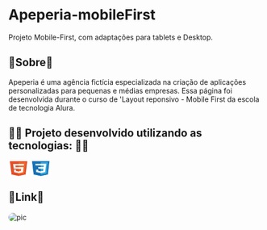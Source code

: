 # Apeperia-mobileFirst
Projeto Mobile-First, com adaptações para tablets e Desktop.



## :pushpin:Sobre:pushpin:
Apeperia é uma agência fictícia especializada na criação de aplicações personalizadas para pequenas e médias empresas. Essa página foi desenvolvida durante o curso de 'Layout reponsivo - Mobile First da escola de tecnologia Alura.

## :woman_technologist: Projeto desenvolvido utilizando as tecnologias: :woman_technologist:
  <img align="center" alt="HTML" height="30" width="40" src="https://raw.githubusercontent.com/devicons/devicon/master/icons/html5/html5-original.svg"> <img align="center" alt="CSS" height="30" width="40" src="https://raw.githubusercontent.com/devicons/devicon/master/icons/css3/css3-original.svg">
  
## :paperclip:Link:paperclip:



<img align="center" alt="pic" height="250" style="border-radius:50px;" src="https://cdn.discordapp.com/attachments/937094868164050955/937095462836637707/9.png">
